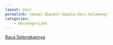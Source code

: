 ```yaml
---
layout: post
permalink: /mimpi-dipukul-kepala-dari-belakang/
categories:
    - Uncategorized
---
```


[Baca Selengkapnya](/09)
